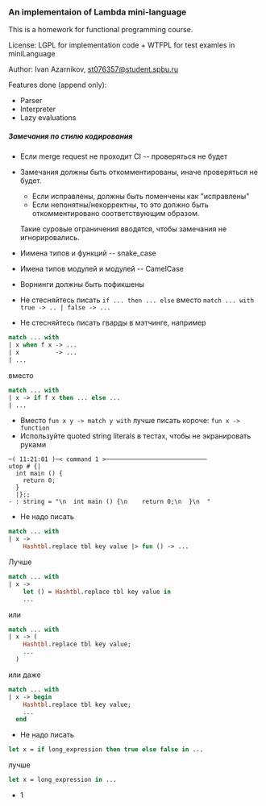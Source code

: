 ### An implementaion of Lambda mini-language

This is a homework for functional programming course.

License: LGPL for implementation code + WTFPL for test examles in miniLanguage

Author: Ivan Azarnikov, st076357@student.spbu.ru

Features done (append only):

- Parser
- Interpreter
- Lazy evaluations


##### Замечания по стилю кодирования

- Если merge request не проходит CI -- проверяться не будет
- Замечания должны быть откомментированы, иначе проверяться не будет.
  - Если исправлены, должны быть поменчены как "исправлены"
  - Если непонятны/некорректны, то это должно быть откомментировано соответствующим образом.

  Такие суровые ограничения вводятся, чтобы замечания не игнорировались.

- Иимена типов и функций -- snake_case
- Имена типов модулей и модулей -- CamelCase
- Ворнинги должны быть пофикшены
- Не стесняйтесь писать `if ... then ... else` вместо `match ... with true -> .. | false -> ...`
- Не стесняйтесь писать гварды в мэтчинге, например
```ocaml
match ... with
| x when f x -> ...
| x          -> ...
| ...
```
вместо
```ocaml
match ... with
| x -> if f x then ... else ...
| ...
```
- Вместо `fun x y -> match y with` лучше писать короче: `fun x -> function`
- Используйте quoted string literals в тестах, чтобы не экранировать руками
```
─( 11:21:01 )─< command 1 >────────────────────────────
utop # {|
  int main () {
    return 0;
  }
  |};;
- : string = "\n  int main () {\n    return 0;\n  }\n  "
```
- Не надо писать
```ocaml
match ... with
| x ->
    Hashtbl.replace tbl key value |> fun () -> ...
```
Лучше
```ocaml
match ... with
| x ->
    let () = Hashtbl.replace tbl key value in
    ...
```
или
```ocaml
match ... with
| x -> (
    Hashtbl.replace tbl key value;
    ...
  )
```
или даже
```ocaml
match ... with
| x -> begin
    Hashtbl.replace tbl key value;
    ...
  end
```
- Не надо писать
```ocaml
let x = if long_expression then true else false in ...
```
лучше
```ocaml
let x = long_expression in ...
```

- 1
